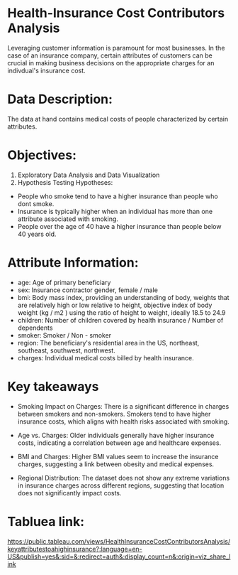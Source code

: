 # Health-Insurance Cost Contributors Analysis
Leveraging customer information is paramount for most businesses. In the case of an insurance company, certain attributes of customers can be crucial in making business decisions on the appropriate charges for an indivdual's insurance cost.
 # Data Description:
The data at hand contains medical costs of people characterized by certain attributes.
# Objectives:
 1. Exploratory Data Analysis and Data Visualization
 2. Hypothesis Testing
Hypotheses:
- People who smoke tend to have a higher insurance than people who dont smoke.
- Insurance is typically higher when an individual has more than one attribute associated with smoking.
- People over the age of 40 have a higher insurance than people below 40 years old.
# Attribute Information:
* age: Age of primary beneficiary
* sex: Insurance contractor gender, female / male
* bmi: Body mass index, providing an understanding of body, weights that are relatively high or low relative to height, objective index of body weight (kg / m2
) using the ratio of height to weight, ideally 18.5 to 24.9
* children: Number of children covered by health insurance / Number of dependents
* smoker: Smoker / Non - smoker
* region: The beneficiary's residential area in the US, northeast, southeast, southwest, northwest.
* charges: Individual medical costs billed by health insurance.
# Key takeaways 
- Smoking Impact on Charges: There is a significant difference in charges between smokers and non-smokers. Smokers tend to have higher insurance costs, which aligns with health risks associated with smoking.

- Age vs. Charges: Older individuals generally have higher insurance costs, indicating a correlation between age and healthcare expenses.

- BMI and Charges: Higher BMI values seem to increase the insurance charges, suggesting a link between obesity and medical expenses.

- Regional Distribution: The dataset does not show any extreme variations in insurance charges across different regions, suggesting that location does not significantly impact costs.

 # Tabluea link:  
 https://public.tableau.com/views/HealthInsuranceCostContributorsAnalysis/keyattributestoahighinsurance?:language=en-US&publish=yes&:sid=&:redirect=auth&:display_count=n&:origin=viz_share_link

